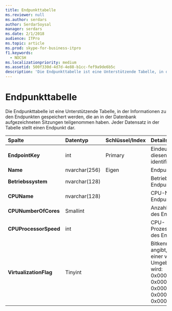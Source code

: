 ```yaml
---
title: Endpunkttabelle
ms.reviewer: null
ms.author: serdars
author: SerdarSoysal
manager: serdars
ms.date: 2/1/2018
audience: ITPro
ms.topic: article
ms.prod: skype-for-business-itpro
f1.keywords:
  - NOCSH
ms.localizationpriority: medium
ms.assetid: 500f330d-4d7d-4e88-b1cc-fef9a9de6b5c
description: 'Die Endpunkttabelle ist eine Unterstützende Tabelle, in der Informationen zu den Endpunkten gespeichert werden, die an in der Datenbank aufgezeichneten Sitzungen teilgenommen haben. Jeder Datensatz in der Tabelle stellt einen Endpunkt dar.'
---
```


# <a name="endpoint-table"></a>Endpunkttabelle
 
Die Endpunkttabelle ist eine Unterstützende Tabelle, in der Informationen zu den Endpunkten gespeichert werden, die an in der Datenbank aufgezeichneten Sitzungen teilgenommen haben. Jeder Datensatz in der Tabelle stellt einen Endpunkt dar.
  
|**Spalte**|**Datentyp**|**Schlüssel/Index**|**Details**|
|:-----|:-----|:-----|:-----|
|**EndpointKey** <br/> |int  <br/> |Primary  <br/> |Eindeutige Nummer, die diesen Endpunkt identifiziert.  <br/> |
|**Name** <br/> |nvarchar(256)  <br/> |Eigen  <br/> |Endpunktname.  <br/> |
|**Betriebssystem** <br/> |nvarchar(128)  <br/> | <br/> |Betriebssystem des Endpunkts.  <br/> |
|**CPUName** <br/> |nvarchar(128)  <br/> ||CPU-Name des Endpunkts.  <br/> |
|**CPUNumberOfCores** <br/> |Smallint  <br/> ||Anzahl der CPU-Kerne des Endpunkts.  <br/> |
|**CPUProcessorSpeed** <br/> |int  <br/> ||CPU-Prozessorgeschwindigkeit des Endpunkts.  <br/> |
|**VirtualizationFlag** <br/> |Tinyint  <br/> || Bitkennzeichen, das angibt, ob das System in einer virtualisierten Umgebung ausgeführt wird: <br/>  0x0000 – Keine <br/>  0x0001 – HyperV <br/>  0x0002 – VMWare <br/>  0x0004 – Virtueller PC <br/>  0x0008 – Xen PC <br/> |
   

